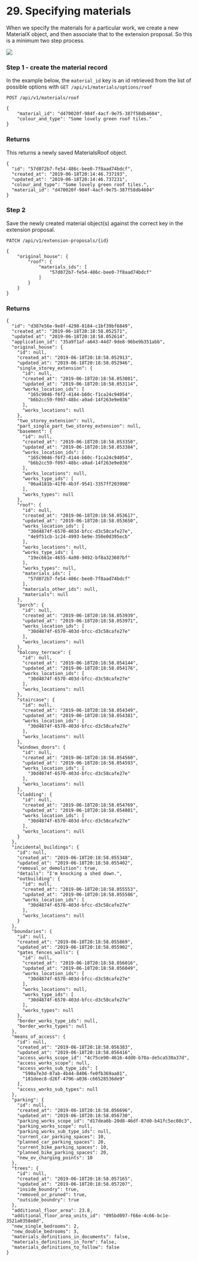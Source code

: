 # 29. Specifying materials

When we specify the materials for a particular work, we create a new MaterialX object, and then associate that to the extension proposal. So this is a minimum two step process.


![](/static/screen31.png)

### Step 1 - create the material record

In the example below, the `material_id` key is an id retrieved from the list of possible options with `GET /api/v1/materials/options/roof`

`POST /api/v1/materials/roof`

    {
        "material_id": "d470020f-984f-4acf-9e75-387f58db4604",
        "colour_and_type": "Some lovely green roof tiles."
    }


### Returns

This returns a newly saved MaterialsRoof object.

    {
      "id": "57d072b7-fe54-486c-bee0-7f8aad74bdcf",
      "created_at": "2019-06-18T20:14:46.737193",
      "updated_at": "2019-06-18T20:14:46.737231",
      "colour_and_type": "Some lovely green roof tiles.",
      "material_id": "d470020f-984f-4acf-9e75-387f58db4604"
    }

### Step 2

Save the newly created material object(s) against the correct key in the extension proposal.

`PATCH /api/v1/extension-proposals/{id}`

    {
        "original_house": {
            "roof": {
                "materials_ids": [
                    "57d072b7-fe54-486c-bee0-7f8aad74bdcf"
                ]
            }
        }
    }

### Returns

    {
      "id": "d387e56e-9e8f-4298-8184-c1bf39bf6849",
      "created_at": "2019-06-18T20:18:58.052571",
      "updated_at": "2019-06-18T20:18:58.052614",
      "application_id": "35a9f1af-a643-44d7-9de8-96be9b351abb",
      "original_house": {
        "id": null,
        "created_at": "2019-06-18T20:18:58.052913",
        "updated_at": "2019-06-18T20:18:58.052946",
        "single_storey_extension": {
          "id": null,
          "created_at": "2019-06-18T20:18:58.053081",
          "updated_at": "2019-06-18T20:18:58.053114",
          "works_location_ids": [
            "165c9046-f6f2-4144-b60c-f1ca24c94054",
            "b6b2cc59-f097-48bc-a9ad-14f263e9e036"
          ],
          "works_locations": null
        },
        "two_storey_extension": null,
        "part_single_part_two_storey_extension": null,
        "basement": {
          "id": null,
          "created_at": "2019-06-18T20:18:58.053350",
          "updated_at": "2019-06-18T20:18:58.053384",
          "works_location_ids": [
            "165c9046-f6f2-4144-b60c-f1ca24c94054",
            "b6b2cc59-f097-48bc-a9ad-14f263e9e036"
          ],
          "works_locations": null,
          "works_type_ids": [
            "06a4181b-41f0-4b3f-9541-3357ff203998"
          ],
          "works_types": null
        },
        "roof": {
          "id": null,
          "created_at": "2019-06-18T20:18:58.053617",
          "updated_at": "2019-06-18T20:18:58.053650",
          "works_location_ids": [
            "30d4874f-6570-403d-bfcc-d3c58cafe27e",
            "4e9f51cb-1c24-4993-be9e-350e0d395ecb"
          ],
          "works_locations": null,
          "works_type_ids": [
            "19ec661e-4655-4a98-9492-bf8a323607bf"
          ],
          "works_types": null,
          "materials_ids": [
            "57d072b7-fe54-486c-bee0-7f8aad74bdcf"
          ],
          "materials_other_ids": null,
          "materials": null
        },
        "porch": {
          "id": null,
          "created_at": "2019-06-18T20:18:58.053939",
          "updated_at": "2019-06-18T20:18:58.053971",
          "works_location_ids": [
            "30d4874f-6570-403d-bfcc-d3c58cafe27e"
          ],
          "works_locations": null
        },
        "balcony_terrace": {
          "id": null,
          "created_at": "2019-06-18T20:18:58.054144",
          "updated_at": "2019-06-18T20:18:58.054176",
          "works_location_ids": [
            "30d4874f-6570-403d-bfcc-d3c58cafe27e"
          ],
          "works_locations": null
        },
        "staircase": {
          "id": null,
          "created_at": "2019-06-18T20:18:58.054349",
          "updated_at": "2019-06-18T20:18:58.054381",
          "works_location_ids": [
            "30d4874f-6570-403d-bfcc-d3c58cafe27e"
          ],
          "works_locations": null
        },
        "windows_doors": {
          "id": null,
          "created_at": "2019-06-18T20:18:58.054560",
          "updated_at": "2019-06-18T20:18:58.054593",
          "works_location_ids": [
            "30d4874f-6570-403d-bfcc-d3c58cafe27e"
          ],
          "works_locations": null
        },
        "cladding": {
          "id": null,
          "created_at": "2019-06-18T20:18:58.054769",
          "updated_at": "2019-06-18T20:18:58.054801",
          "works_location_ids": [
            "30d4874f-6570-403d-bfcc-d3c58cafe27e"
          ],
          "works_locations": null
        }
      },
      "incidental_buildings": {
        "id": null,
        "created_at": "2019-06-18T20:18:58.055348",
        "updated_at": "2019-06-18T20:18:58.055402",
        "removal_or_demolition": true,
        "details": "I'm knocking a shed down.",
        "outbuilding": {
          "id": null,
          "created_at": "2019-06-18T20:18:58.055553",
          "updated_at": "2019-06-18T20:18:58.055586",
          "works_location_ids": [
            "30d4874f-6570-403d-bfcc-d3c58cafe27e"
          ],
          "works_locations": null
        }
      },
      "boundaries": {
        "id": null,
        "created_at": "2019-06-18T20:18:58.055869",
        "updated_at": "2019-06-18T20:18:58.055902",
        "gates_fences_walls": {
          "id": null,
          "created_at": "2019-06-18T20:18:58.056016",
          "updated_at": "2019-06-18T20:18:58.056049",
          "works_location_ids": [
            "30d4874f-6570-403d-bfcc-d3c58cafe27e"
          ],
          "works_locations": null,
          "works_type_ids": [
            "30d4874f-6570-403d-bfcc-d3c58cafe27e"
          ],
          "works_types": null
        },
        "border_works_type_ids": null,
        "border_works_types": null
      },
      "means_of_access": {
        "id": null,
        "created_at": "2019-06-18T20:18:58.056383",
        "updated_at": "2019-06-18T20:18:58.056416",
        "access_works_scope_id": "4c75ce90-4616-4dd0-b70a-de5ca530a37d",
        "access_works_scope": null,
        "access_works_sub_type_ids": [
          "590a7e3d-87ab-4b44-8406-fe0fb369aa81",
          "181deec8-d26f-4796-a036-c66528536de9"
        ],
        "access_works_sub_types": null
      },
      "parking": {
        "id": null,
        "created_at": "2019-06-18T20:18:58.056696",
        "updated_at": "2019-06-18T20:18:58.056730",
        "parking_works_scope_id": "d17dea6b-20d8-46df-87d0-b41fc5ec08c3",
        "parking_works_scope": null,
        "parking_works_sub_type_ids": null,
        "current_car_parking_spaces": 10,
        "planned_car_parking_spaces": 20,
        "current_bike_parking_spaces": 10,
        "planned_bike_parking_spaces": 20,
        "new_ev_charging_points": 10
      },
      "trees": {
        "id": null,
        "created_at": "2019-06-18T20:18:58.057165",
        "updated_at": "2019-06-18T20:18:58.057207",
        "inside_boundry": true,
        "removed_or_pruned": true,
        "outside_boundry": true
      },
      "additional_floor_area": 23.8,
      "additional_floor_area_units_id": "095bd097-f66e-4c66-bc1e-3521a0358e8d",
      "new_single_bedrooms": 2,
      "new_double_bedrooms": 3,
      "materials_definitions_in_documents": false,
      "materials_definitions_in_form": false,
      "materials_definitions_to_follow": false
    }
